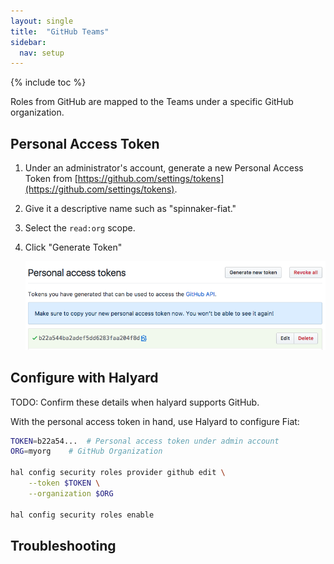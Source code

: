 ```yaml
---
layout: single
title:  "GitHub Teams"
sidebar:
  nav: setup
---
```


{% include toc %}

Roles from GitHub are mapped to the Teams under a specific GitHub organization.

## Personal Access Token

1. Under an administrator's account, generate a new Personal Access Token from 
[https://github.com/settings/tokens](https://github.com/settings/tokens).
1. Give it a descriptive name such as "spinnaker-fiat."
1. Select the `read:org` scope.
1. Click "Generate Token"

    ![GitHub personal access token](personal-access-token.png)

## Configure with Halyard

TODO: Confirm these details when halyard supports GitHub.

With the personal access token in hand, use Halyard to configure Fiat:

```bash
TOKEN=b22a54...  # Personal access token under admin account 
ORG=myorg    # GitHub Organization

hal config security roles provider github edit \
    --token $TOKEN \
    --organization $ORG
    
hal config security roles enable
```

## Troubleshooting
